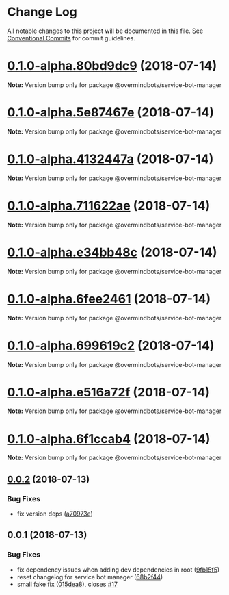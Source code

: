 # Change Log

All notable changes to this project will be documented in this file.
See [Conventional Commits](https://conventionalcommits.org) for commit guidelines.

<a name="0.1.0-alpha.80bd9dc9"></a>
# [0.1.0-alpha.80bd9dc9](https://github.com/overmindbots/service-bot-manager/compare/v0.0.2...v0.1.0-alpha.80bd9dc9) (2018-07-14)




**Note:** Version bump only for package @overmindbots/service-bot-manager

<a name="0.1.0-alpha.5e87467e"></a>
# [0.1.0-alpha.5e87467e](https://github.com/overmindbots/service-bot-manager/compare/v0.0.2...v0.1.0-alpha.5e87467e) (2018-07-14)




**Note:** Version bump only for package @overmindbots/service-bot-manager

<a name="0.1.0-alpha.4132447a"></a>
# [0.1.0-alpha.4132447a](https://github.com/overmindbots/service-bot-manager/compare/v0.0.2...v0.1.0-alpha.4132447a) (2018-07-14)




**Note:** Version bump only for package @overmindbots/service-bot-manager

<a name="0.1.0-alpha.711622ae"></a>
# [0.1.0-alpha.711622ae](https://github.com/overmindbots/service-bot-manager/compare/v0.0.2...v0.1.0-alpha.711622ae) (2018-07-14)




**Note:** Version bump only for package @overmindbots/service-bot-manager

<a name="0.1.0-alpha.e34bb48c"></a>
# [0.1.0-alpha.e34bb48c](https://github.com/overmindbots/service-bot-manager/compare/v0.0.2...v0.1.0-alpha.e34bb48c) (2018-07-14)




**Note:** Version bump only for package @overmindbots/service-bot-manager

<a name="0.1.0-alpha.6fee2461"></a>
# [0.1.0-alpha.6fee2461](https://github.com/overmindbots/service-bot-manager/compare/v0.0.2...v0.1.0-alpha.6fee2461) (2018-07-14)




**Note:** Version bump only for package @overmindbots/service-bot-manager

<a name="0.1.0-alpha.699619c2"></a>
# [0.1.0-alpha.699619c2](https://github.com/overmindbots/service-bot-manager/compare/v0.0.2...v0.1.0-alpha.699619c2) (2018-07-14)




**Note:** Version bump only for package @overmindbots/service-bot-manager

<a name="0.1.0-alpha.e516a72f"></a>
# [0.1.0-alpha.e516a72f](https://github.com/overmindbots/service-bot-manager/compare/v0.0.2...v0.1.0-alpha.e516a72f) (2018-07-14)




**Note:** Version bump only for package @overmindbots/service-bot-manager

<a name="0.1.0-alpha.6f1ccab4"></a>
# [0.1.0-alpha.6f1ccab4](https://github.com/overmindbots/service-bot-manager/compare/v0.0.2...v0.1.0-alpha.6f1ccab4) (2018-07-14)




**Note:** Version bump only for package @overmindbots/service-bot-manager

<a name="0.0.2"></a>
## [0.0.2](https://github.com/overmindbots/service-bot-manager/compare/v0.0.1...v0.0.2) (2018-07-13)


### Bug Fixes

* fix version deps ([a70973e](https://github.com/overmindbots/service-bot-manager/commit/a70973e))




<a name="0.0.1"></a>
## 0.0.1 (2018-07-13)


### Bug Fixes

* fix dependency issues when adding dev dependencies in root ([9fb15f5](https://github.com/overmindbots/service-bot-manager/commit/9fb15f5))
* reset changelog for service bot manager ([68b2f44](https://github.com/overmindbots/service-bot-manager/commit/68b2f44))
* small fake fix ([015dea8](https://github.com/overmindbots/service-bot-manager/commit/015dea8)), closes [#17](https://github.com/overmindbots/service-bot-manager/issues/17)
